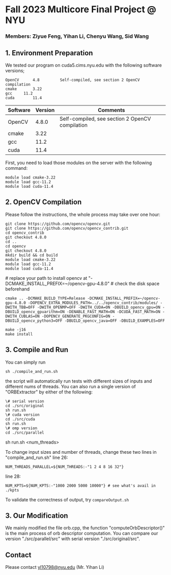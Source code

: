 # Fall 2023 Multicore Final Project @ NYU

### Members: Ziyue Feng, Yihan Li, Chenyu Wang, Sid Wang



## 1. Environment Preparation

We tested our program on cuda5.cims.nyu.edu with the following software versions;

	OpenCV		4.8			Self-compiled, see section 2 OpenCV compilation
	cmake		3.22
	gcc		11.2
	cuda 		11.4

| Software | Version | Comments                                        |
| -------- | ------- | ----------------------------------------------- |
| OpenCV   | 4.8.0   | Self-compiled, see section 2 OpenCV compilation |
| cmake    | 3.22    |                                                 |
| gcc      | 11.2    |                                                 |
| cuda     | 11.4    |                                                 |

First, you need to load those modules on the server with the following command:

```shell
module load cmake-3.22
module load gcc-11.2
module load cuda-11.4
```




## 2. OpenCV Compilation
Please follow the instructions, the whole process may take over one hour:

```shell
git clone https://github.com/opencv/opencv.git
git clone https://github.com/opencv/opencv_contrib.git
cd opencv_contrib
git checkout 4.8.0 
cd ..
cd opencv
git checkout 4.8.0 
mkdir build && cd build
module load cmake-3.22
module load gcc-11.2
module load cuda-11.4
```

\# replace your path to install opencv at "-DCMAKE_INSTALL_PREFIX=~/opencv-gpu-4.8.0"
\# check the disk space beforehand

```shell
cmake .. -DCMAKE_BUILD_TYPE=Release -DCMAKE_INSTALL_PREFIX=~/opencv-gpu-4.8.0 -DOPENCV_EXTRA_MODULES_PATH=../../opencv_contrib/modules/ -DWITH_TBB=OFF -DWITH_OPENMP=OFF -DWITH_CUDA=ON -DBUILD_opencv_gpu=ON -DBUILD_opencv_gpuarithm=ON -DENABLE_FAST_MATH=ON -DCUDA_FAST_MATH=ON -DWITH_CUBLAS=ON -DOPENCV_GENERATE_PKGCONFIG=ON -DBUILD_opencv_python3=OFF -DBUILD_opencv_java=OFF -DBUILD_EXAMPLES=OFF

make -j16
make install

```



## 3. Compile and Run
You can simply run 

```shell
sh ./compile_and_run.sh 
```

the script will automatically run tests with different sizes of inputs and different nums of threads.
You can also run a single version of "ORBExtractor" by either of the following:

```shell
\# serial version
cd ./src/original
sh run.sh
\# cuda version
cd ./src/cuda
sh run.sh
\# omp version
cd ./src/parallel

```

sh run.sh <num_threads>


To change input sizes and number of threads, change these two lines in "compile_and_run.sh"
line 26: 

```shell
NUM_THREADS_PARALLEL=${NUM_THREADS:-"1 2 4 8 16 32"}
```

line 28: 

```shell
NUM_KPTS=${NUM_KPTS:-"1000 2000 5000 10000"} # see what's avail in ./kpts
```



To validate the correctness of output, try `compareOutput.sh`


## 3. Our Modification
We mainly modified the file orb.cpp, the function "computeOrbDescriptor()" is the main process of orb descriptor computation.
You can compare our version "./src/parallel/src" with serial version "./src/original/src".

## Contact
Please contact yl10798@nyu.edu (Mr. Yihan Li)
